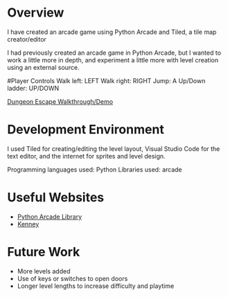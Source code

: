 # Overview

I have created an arcade game using Python Arcade and Tiled, a tile map creator/editor

I had previously created an arcade game in Python Arcade, but I wanted to work a little more in depth, and experiment
a little more with level creation using an external source.

#Player Controls
Walk left: LEFT
Walk right: RIGHT
Jump: A
Up/Down ladder: UP/DOWN

[Dungeon Escape Walkthrough/Demo](https://youtu.be/J8P3u3RHWno)

# Development Environment
I used Tiled for creating/editing the level layout,
Visual Studio Code for the text editor, 
and the internet for sprites and level design.

Programming languages used: Python
Libraries used: arcade

# Useful Websites
* [Python Arcade Library](https://api.arcade.academy/en/stable/index.html)
* [Kenney](https://kenney.nl/)

# Future Work
* More levels added
* Use of keys or switches to open doors
* Longer level lengths to increase difficulty and playtime